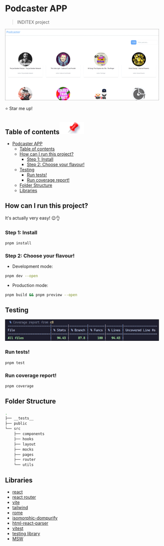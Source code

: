 # Podcaster APP
> INDITEX project

![](public/podcaster.gif)

:star: Star me up!

## Table of contents[![](https://raw.githubusercontent.com/aregtech/areg-sdk/master/docs/img/pin.svg)](#table-of-contents)
- [Podcaster APP](#podcaster-app)
  - [Table of contents](#table-of-contents)
  - [How can I run this project?](#how-can-i-run-this-project)
    - [Step 1: Install](#step-1-install)
    - [Step 2: Choose your flavour!](#step-2-choose-your-flavour)
  - [Testing](#testing)
    - [Run tests!](#run-tests)
    - [Run coverage report!](#run-coverage-report)
  - [Folder Structure](#folder-structure)
  - [Libraries](#libraries)



## How can I run this project?
It's actually very easy! 😉👌

### Step 1: Install
```sh
pnpm install
```

### Step 2: Choose your flavour!
- Development mode:
```sh
pnpm dev --open
```
- Production mode:
```sh
pnpm build && pnpm preview --open
```

## Testing
![](https://github.com/alvaro17f/podcaster/blob/main/public/coverage.png)

### Run tests!
```sh
pnpm test
```

### Run coverage report!
```sh
pnpm coverage
```

## Folder Structure
```sh
.
├── __tests__
├── public
└── src
    ├── components
    ├── hooks
    ├── layout
    ├── mocks
    ├── pages
    ├── router
    └── utils
```

## Libraries
- [react](https://react.dev/)
- [react router](https://reactrouter.com/)
- [vite](https://vitejs.dev/)
- [tailwind](https://tailwindcss.com/)
- [rome](https://rome.tools/)
- [isomorphic-dompurify](https://github.com/kkomelin/isomorphic-dompurify)
- [html-react-parser](https://github.com/remarkablemark/html-react-parser)
- [vitest](https://vitest.dev/)
- [testing library](https://testing-library.com/)
- [MSW](https://mswjs.io/)
